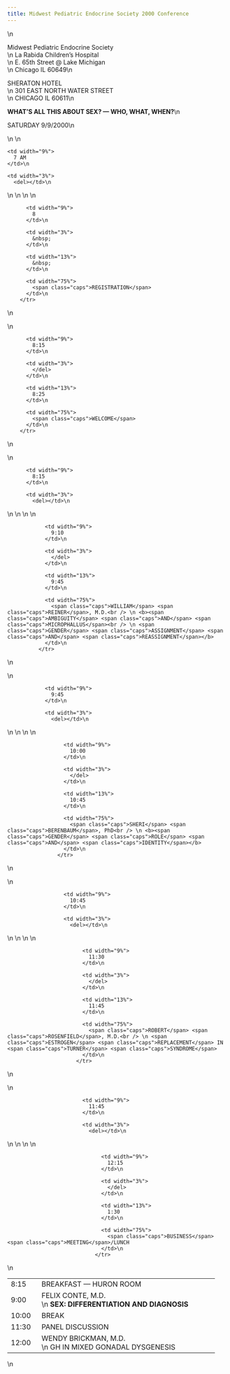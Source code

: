 ```yaml
---
title: Midwest Pediatric Endocrine Society 2000 Conference
---
```


\n

Midwest Pediatric Endocrine Society  
\n La Rabida Children&#8217;s Hospital  
\n E. 65th Street @ Lake Michigan  
\n Chicago IL 60649\n

<span class="caps">SHERATON</span> <span class="caps">HOTEL</span>  
\n 301 <span class="caps">EAST</span> <span class="caps">NORTH</span> <span class="caps">WATER</span> <span class="caps">STREET</span>  
\n <span class="caps">CHICAGO</span> IL 60611\n

**<span class="caps">WHAT</span>&#8217;S <span class="caps">ALL</span> <span class="caps">THIS</span> <span class="caps">ABOUT</span> <span class="caps">SEX</span>? &#8212; <span class="caps">WHO</span>, <span class="caps">WHAT</span>, <span class="caps">WHEN</span>?**\n

<span class="caps">SATURDAY</span> 9/9/2000\n

<table width="63%" border="0" align="center" cellspacing="2" cellpadding="4">
  \n 
  
  <tr>
    \n 
    
    <td width="9%">
      7 AM
    </td>\n 
    
    <td width="3%">
      <del></td>\n 
      
      
  <td width="13%">
          8:15
        </td>
\n 
      
      
  <td width="75%">
          <span class="caps">BREAKFAST</span> &#8212; <span class="caps">HURON</span> <span class="caps">ROOM</span>
        </td>
\n </tr>\n 
      
      
  <tr>
          \n 
          
          <td width="9%">
            8
          </td>\n 
          
          <td width="3%">
            &nbsp;
          </td>\n 
          
          <td width="13%">
            &nbsp;
          </td>\n 
          
          <td width="75%">
            <span class="caps">REGISTRATION</span>
          </td>\n
        </tr>
\n 
      
      
  <tr>
          \n 
          
          <td width="9%">
            8:15
          </td>\n 
          
          <td width="3%">
            </del>
          </td>\n 
          
          <td width="13%">
            8:25
          </td>\n 
          
          <td width="75%">
            <span class="caps">WELCOME</span>
          </td>\n
        </tr>
\n 
      
      
  <tr>
          \n 
          
          <td width="9%">
            8:15
          </td>\n 
          
          <td width="3%">
            <del></td>\n 
            
            
  <td width="13%">
                9:00
              </td>
\n 
            
            
  <td width="75%">
                <span class="caps">FELIX</span> <span class="caps">CONTE</span>, M.D.<br /> \n <b><span class="caps">SEX</span>: <span class="caps">DIFFERENTIATION</span> <span class="caps">AND</span> <span class="caps">DIAGNOSIS</span></b>
              </td>
\n </tr>\n 
            
            
  <tr>
                \n 
                
                <td width="9%">
                  9:10
                </td>\n 
                
                <td width="3%">
                  </del>
                </td>\n 
                
                <td width="13%">
                  9:45
                </td>\n 
                
                <td width="75%">
                  <span class="caps">WILLIAM</span> <span class="caps">REINER</span>, M.D.<br /> \n <b><span class="caps">AMBIGUITY</span> <span class="caps">AND</span> <span class="caps">MICROPHALLUS</span><br /> \n <span class="caps">GENDER</span> <span class="caps">ASSIGNMENT</span> <span class="caps">AND</span> <span class="caps">REASSIGNMENT</span></b>
                </td>\n
              </tr>
\n 
            
            
  <tr>
                \n 
                
                <td width="9%">
                  9:45
                </td>\n 
                
                <td width="3%">
                  <del></td>\n 
                  
                  
  <td width="13%">
                      10:00
                    </td>
\n 
                  
                  
  <td width="75%">
                      <span class="caps">BREAK</span>
                    </td>
\n </tr>\n 
                  
                  
  <tr>
                      \n 
                      
                      <td width="9%">
                        10:00
                      </td>\n 
                      
                      <td width="3%">
                        </del>
                      </td>\n 
                      
                      <td width="13%">
                        10:45
                      </td>\n 
                      
                      <td width="75%">
                        <span class="caps">SHERI</span> <span class="caps">BERENBAUM</span>, PhD<br /> \n <b><span class="caps">GENDER</span> <span class="caps">ROLE</span> <span class="caps">AND</span> <span class="caps">IDENTITY</span></b>
                      </td>\n
                    </tr>
\n 
                  
                  
  <tr>
                      \n 
                      
                      <td width="9%">
                        10:45
                      </td>\n 
                      
                      <td width="3%">
                        <del></td>\n 
                        
                        
  <td width="13%">
                            11:30
                          </td>
\n 
                        
                        
  <td width="75%">
                            <span class="caps">PANEL</span> <span class="caps">DISCUSSION</span>
                          </td>
\n </tr>\n 
                        
                        
  <tr>
                            \n 
                            
                            <td width="9%">
                              11:30
                            </td>\n 
                            
                            <td width="3%">
                              </del>
                            </td>\n 
                            
                            <td width="13%">
                              11:45
                            </td>\n 
                            
                            <td width="75%">
                              <span class="caps">ROBERT</span> <span class="caps">ROSENFIELD</span>, M.D.<br /> \n <span class="caps">ESTROGEN</span> <span class="caps">REPLACEMENT</span> IN <span class="caps">TURNER</span> <span class="caps">SYNDROME</span>
                            </td>\n
                          </tr>
\n 
                        
                        
  <tr>
                            \n 
                            
                            <td width="9%">
                              11:45
                            </td>\n 
                            
                            <td width="3%">
                              <del></td>\n 
                              
                              
  <td width="13%">
                                  12:00
                                </td>
\n 
                              
                              
  <td width="75%">
                                  <span class="caps">WENDY</span> <span class="caps">BRICKMAN</span>, M.D.<br /> \n GH IN <span class="caps">MIXED</span> <span class="caps">GONADAL</span> <span class="caps">DYSGENESIS</span>
                                </td>
\n </tr>\n 
                              
                              
  <tr>
                                  \n 
                                  
                                  <td width="9%">
                                    12:15
                                  </td>\n 
                                  
                                  <td width="3%">
                                    </del>
                                  </td>\n 
                                  
                                  <td width="13%">
                                    1:30
                                  </td>\n 
                                  
                                  <td width="75%">
                                    <span class="caps">BUSINESS</span> <span class="caps">MEETING</span>/LUNCH
                                  </td>\n
                                </tr>
\n</table>\n